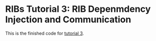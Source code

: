 # RIBs Tutorial 3: RIB Depenmdency Injection and Communication


This is the finished code for [tutorial 3](https://github.com/uber/RIBs/wiki/iOS-Tutorial-3).
